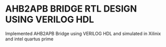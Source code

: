 # AHB2APB BRIDGE RTL DESIGN USING VERILOG HDL
 Implemented AHB2APB Bridge using VERILOG HDL and simulated in Xilinix and intel quartus prime

